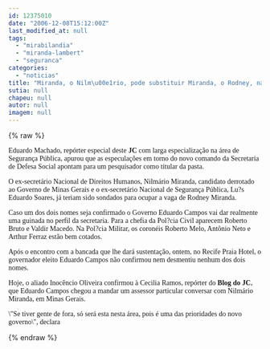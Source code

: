 ```yaml
---
id: 12375010
date: "2006-12-08T15:12:00Z"
last_modified_at: null
tags:
  - "mirabilandia"
  - "miranda-lambert"
  - "seguranca"
categories:
  - "noticias"
title: "Miranda, o Nilm\u00e1rio, pode substituir Miranda, o Rodney, na \u00e1rea de Seguran\u00e7a P\u00fablica"
sutia: null
chapeu: null
autor: null
imagem: null
---
```

{% raw %}
<p><P><FONT face=Verdana>Eduardo Machado, repórter especial deste <STRONG>JC </STRONG>com larga especialização na área de Segurança Pública, apurou que as especulações em torno do novo comando da Secretaria de Defesa Social apontam para um pesquisador como titular da pasta. </FONT></P></p>
<p><P><FONT face=Verdana>O ex-secretário Nacional de Direitos Humanos, Nilmário Miranda, candidato derrotado ao Governo de Minas Gerais e o ex-secretário Nacional de Segurança Pública, Lu?s Eduardo Soares, já teriam sido sondados para ocupar a vaga de Rodney Miranda. </FONT></P></p>
<p><P><FONT face=Verdana>Caso um dos dois nomes seja confirmado o Governo Eduardo Campos vai dar realmente uma guinada no perfil da secretaria. Para a chefia da Pol?cia Civil aparecem Roberto Bruto e Valdir Macedo. Na Pol?cia Militar, os coronéis Roberto Melo, Antônio Neto e Arthur Ferraz estão bem cotados. </FONT></P></p>
<p><P><FONT face=Verdana>Após o encontro com a bancada que lhe dará sustentação, ontem, no Recife Praia Hotel, o governador eleito Eduardo Campos não confirmou nem desmentiu nenhum dos dois nomes.</FONT></P></p>
<p><P><FONT face=Verdana>Hoje, o aliado Inocêncio Oliveira confirmou à Cecilia Ramos, repórter do <STRONG>Blog do JC</STRONG>, que Eduardo Campos chegou a mandar um assessor particular conversar com Nilmário Miranda, em Minas Gerais. </FONT></P></p>
<p><P><FONT face=Verdana>\"Se tiver gente de fora, só será esta nesta área, pois é uma das prioridades do novo governo\", declara</FONT></P> </p>
{% endraw %}